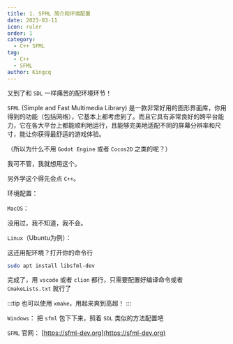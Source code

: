 ```yaml
---
title: 1. SFML 简介和环境配置
date: 2023-03-11
icon: ruler
order: 1
category:
  - C++ SFML
tag:
  - C++
  - SFML
author: Kingcq
---
```


又到了和 `SDL` 一样痛苦的配环境环节！

`SFML` (Simple and Fast Multimedia Library) 是一款非常好用的图形界面库，你用得到的功能（包括网络），它基本上都考虑到了。而且它具有非常良好的跨平台能力，它在各大平台上都能顺利地运行，且能够完美地适配不同的屏幕分辨率和尺寸，能让你获得最舒适的游戏体验。

（所以为什么不用 `Godot Engine` 或者 `Cocos2D` 之类的呢？）

我可不管，我就想用这个。

另外学这个得先会点 `C++`。
 
环境配置：

`MacOS`：

没用过，我不知道，我不会。

`Linux`（Ubuntu为例）：

这还用配环境？打开你的命令行

```sh
sudo apt install libsfml-dev
```

完成了，用 `vscode` 或者 `clion` 都行，只需要配置好编译命令或者 `CmakeLists.txt` 就行了

:::tip
也可以使用 `xmake`，用起来爽到高超！
:::

`Windows`：
把 `sfml` 包下下来，照着 `SDL` 类似的方法配置吧
 
`SFML` 官网：
[https://sfml-dev.org](https://sfml-dev.org)
